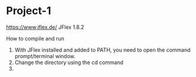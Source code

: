# Project-1

https://www.jflex.de/
JFlex 1.8.2 

How to compile and run
1. With JFlex installed and added to PATH, you need to open the command prompt/terminal window.
2. Change the directory using the cd command
3.
